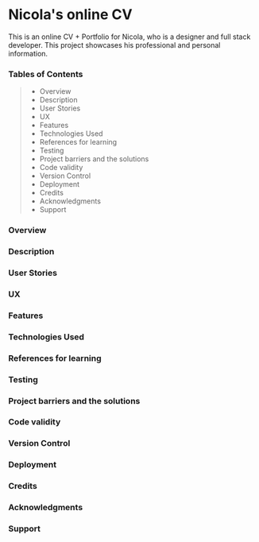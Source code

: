 # Nicola's online CV

This is an online CV + Portfolio for Nicola, who is a designer and full stack developer. This project showcases his professional and personal information.

### Tables of Contents

> - Overview
> - Description
> - User Stories
> - UX
> - Features
> - Technologies Used
> - References for learning
> - Testing
> - Project barriers and the solutions
> - Code validity
> - Version Control
> - Deployment
> - Credits
> - Acknowledgments
> - Support

### Overview

### Description

### User Stories

### UX

### Features

### Technologies Used

### References for learning

### Testing

### Project barriers and the solutions

### Code validity

### Version Control

### Deployment

### Credits

### Acknowledgments

### Support

